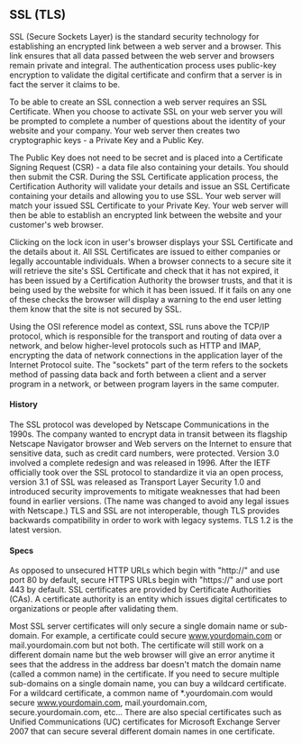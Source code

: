 ## SSL (TLS)
SSL (Secure Sockets Layer) is the standard security technology for establishing an encrypted link between a web server and a browser. This link ensures that all data passed between the web server and browsers remain private and integral. The authentication process uses public-key encryption to validate the digital certificate and confirm that a server is in fact the server it claims to be.

To be able to create an SSL connection a web server requires an SSL Certificate. When you choose to activate SSL on your web server you will be prompted to complete a number of questions about the identity of your website and your company. Your web server then creates two cryptographic keys - a Private Key and a Public Key.

The Public Key does not need to be secret and is placed into a Certificate Signing Request (CSR) - a data file also containing your details. You should then submit the CSR. During the SSL Certificate application process, the Certification Authority will validate your details and issue an SSL Certificate containing your details and allowing you to use SSL. Your web server will match your issued SSL Certificate to your Private Key. Your web server will then be able to establish an encrypted link between the website and your customer's web browser.

Clicking on the lock icon in user's browser displays your SSL Certificate and the details about it. All SSL Certificates are issued to either companies or legally accountable individuals. When a browser connects to a secure site it will retrieve the site's SSL Certificate and check that it has not expired, it has been issued by a Certification Authority the browser trusts, and that it is being used by the website for which it has been issued. If it fails on any one of these checks the browser will display a warning to the end user letting them know that the site is not secured by SSL.

Using the OSI reference model as context, SSL runs above the TCP/IP protocol, which is responsible for the transport and routing of data over a network, and below higher-level protocols such as HTTP and IMAP, encrypting the data of network connections in the application layer of the Internet Protocol suite. The "sockets" part of the term refers to the sockets method of passing data back and forth between a client and a server program in a network, or between program layers in the same computer.

#### History
The SSL protocol was developed by Netscape Communications in the 1990s. The company wanted to encrypt data in transit between its flagship Netscape Navigator browser and Web servers on the Internet to ensure that sensitive data, such as credit card numbers, were protected. Version 3.0 involved a complete redesign and was released in 1996. After the IETF officially took over the SSL protocol to standardize it via an open process, version 3.1 of SSL was released as Transport Layer Security 1.0 and introduced security improvements to mitigate weaknesses that had been found in earlier versions. (The name was changed to avoid any legal issues with Netscape.) TLS and SSL are not interoperable, though TLS provides backwards compatibility in order to work with legacy systems. TLS 1.2 is the latest version.

#### Specs
As opposed to unsecured HTTP URLs which begin with "http://" and use port 80 by default, secure HTTPS URLs begin with "https://" and use port 443 by default. SSL certificates are provided by Certificate Authorities (CAs). A certificate authority is an entity which issues digital certificates to organizations or people after validating them.

Most SSL server certificates will only secure a single domain name or sub-domain. For example, a certificate could secure www.yourdomain.com or mail.yourdomain.com but not both. The certificate will still work on a different domain name but the web browser will give an error anytime it sees that the address in the address bar doesn't match the domain name (called a common name) in the certificate. If you need to secure multiple sub-domains on a single domain name, you can buy a wildcard certificate. For a wildcard certificate, a common name of *.yourdomain.com would secure www.yourdomain.com, mail.yourdomain.com, secure.yourdomain.com, etc... There are also special certificates such as Unified Communications (UC) certificates for Microsoft Exchange Server 2007 that can secure several different domain names in one certificate.
